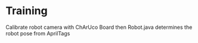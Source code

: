 # Training

Calibrate robot camera with ChArUco Board then
Robot.java determines the robot pose from AprilTags
